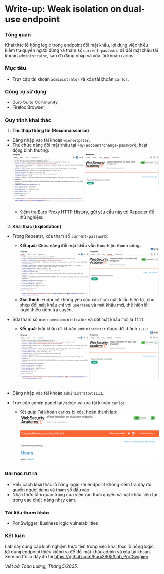 # Write-up: Weak isolation on dual-use endpoint

### Tổng quan
Khai thác lỗ hổng logic trong endpoint đổi mật khẩu, lợi dụng việc thiếu kiểm tra quyền người dùng và tham số `current-password` để đổi mật khẩu tài khoản `administrator`, sau đó đăng nhập và xóa tài khoản carlos.

### Mục tiêu
- Truy cập tài khoản `administrator` và xóa tài khoản `carlos`.

### Công cụ sử dụng
- Burp Suite Community
- Firefox Browser

### Quy trình khai thác
1. **Thu thập thông tin (Reconnaissance)**
- Đăng nhập vào tài khoản `wiener`:`peter`.
- Thử chức năng đổi mật khẩu tại `/my-account/change-password`, hoạt động bình thường:
    ![change](./images/change.png)
    - Kiểm tra Burp Proxy HTTP History, gửi yêu cầu này tới Repeater để thử nghiệm:

2. **Khai thác (Exploitation)**
- Trong Repeater, xóa tham số `current-passwor`d:
    - **Kết quả**: Chức năng đổi mật khẩu vẫn thực hiện thành công.
        ![current](./images/current.png)
    - **Giải thích**: Endpoint không yêu cầu xác thực mật khẩu hiện tại, cho phép đổi mật khẩu chỉ với `username` và mật khẩu mới, thể hiện lỗi logic thiếu kiểm tra quyền.
- Sửa tham số `username=administrator` và đặt mật khẩu mới là `1111`
    - **Kết quả**: Mật khẩu tài khoản `administrator` được đổi thành `1111`: 
        ![admin](./images/admin.png)  

- Đăng nhập vào tài khoản `administrator`:`1111`.
- Truy cập admin panel tại `/admin` và xóa tài khoản `carlos`:
    - Kết quả: Tài khoản carlos bị xóa, hoàn thành lab:
        ![solved](./images/solved.png)

### Bài học rút ra
- Hiểu cách khai thác lỗ hổng logic khi endpoint không kiểm tra đầy đủ quyền người dùng và tham số đầu vào.
- Nhận thức tầm quan trọng của việc xác thực quyền và mật khẩu hiện tại trong các chức năng nhạy cảm.

### Tài liệu tham khảo
- PortSwigger: Business logic vulnerabilities

### Kết luận
Lab này cung cấp kinh nghiệm thực tiễn trong việc khai thác lỗ hổng logic, lợi dụng endpoint thiếu kiểm tra để đổi mật khẩu admin và xóa tài khoản. Xem portfolio đầy đủ tại https://github.com/Furu2805/Lab_PortSwigger.

*Viết bởi Toàn Lương, Tháng 5/2025.*